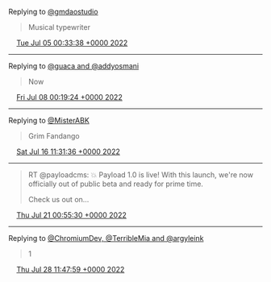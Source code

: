 Replying to [@gmdaostudio](https://twitter.com/gmdaostudio/status/1544068637094563841)

> Musical typewriter

<img src="/media/tweet.ico" width="12" /> [Tue Jul 05 00:33:38 +0000 2022](https://twitter.com/eduplessis/status/1544117261111365888)

----

Replying to [@guaca and @addyosmani](https://twitter.com/guaca/status/1544967782206431234)

> Now

<img src="/media/tweet.ico" width="12" /> [Fri Jul 08 00:19:24 +0000 2022](https://twitter.com/eduplessis/status/1545200846891356160)

----

Replying to [@MisterABK](https://twitter.com/MisterABK/status/1547948221707628548)

> Grim Fandango

<img src="/media/tweet.ico" width="12" /> [Sat Jul 16 11:31:36 +0000 2022](https://twitter.com/eduplessis/status/1548269111070732290)

----

> RT @payloadcms: 💥 Payload 1.0 is live! With this launch, we're now officially out of public beta and ready for prime time.
>
> Check us out on…

<img src="/media/tweet.ico" width="12" /> [Thu Jul 21 00:55:30 +0000 2022](https://twitter.com/eduplessis/status/1549920973251649537)

----

Replying to [@ChromiumDev, @TerribleMia and @argyleink](https://twitter.com/ChromiumDev/status/1552034604550279168)

> 1

<img src="/media/tweet.ico" width="12" /> [Thu Jul 28 11:47:59 +0000 2022](https://twitter.com/eduplessis/status/1552621889847271427)